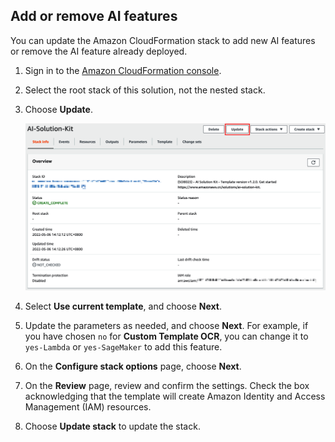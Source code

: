 ## Add or remove AI features

You can update the Amazon CloudFormation stack to add new AI features or remove the AI feature already deployed. 

1. Sign in to the [Amazon CloudFormation console](https://console.aws.amazon.com/cloudformation/).

2. Select the root stack of this solution, not the nested stack. 

3. Choose **Update**.

    ![](./images/update.png)

4. Select **Use current template**, and choose **Next**.

5. Update the parameters as needed, and choose **Next**. For example, if you have chosen `no` for **Custom Template OCR**, you can change it to `yes-Lambda` or `yes-SageMaker` to add this feature.

6. On the **Configure stack options** page, choose **Next**.

7. On the **Review** page, review and confirm the settings. Check the box acknowledging that the template will create Amazon Identity and Access Management (IAM) resources.

8. Choose **Update stack** to update the stack.

[template-china1]:https://cn-north-1.console.amazonaws.cn/cloudformation/home?region=cn-north-1#/stacks/create/template?stackName=AIKitsInferOCRStack&templateURL=https://aws-gcr-solutions.s3.cn-north-1.amazonaws.com.cn/Aws-gcr-ai-solution-kit/v1.3.0/AI-Solution-Kit.template

[template-china2]:https://cn-northwest-1.console.amazonaws.cn/cloudformation/home?region=cn-northwest-1#/stacks/create/template?stackName=AIKitsInferOCRStack&templateURL=https://aws-gcr-solutions.s3.cn-north-1.amazonaws.com.cn/Aws-gcr-ai-solution-kit/v1.3.0/AI-Solution-Kit.template

[template-global]: https://console.aws.amazon.com/cloudformation/home?region=us-east-1#/stacks/create/template?stackName=AIKitsInferOCRStack&templateURL=https://aws-gcr-solutions.s3.amazonaws.com/Aws-gcr-ai-solution-kit/v1.3.0/AI-Solution-Kit.template
